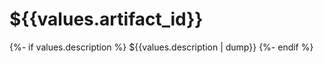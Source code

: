 # ${{values.artifact_id}}

{%- if values.description %}
${{values.description | dump}}
{%- endif %}
